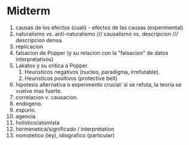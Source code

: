 # Midterm


1. causas de los efectos (cuali) - efectos de las causas (experimental)
2. naturalismo vs. anti-naturalismo /// causalismo vs. descripcion /// descripcion densa.
3. replicacion
4. falsacion de Popper (y su relacion con la "falsacion" de datos interpretativos)
5. Lakatos y su critica a Popper.
    1. Heuristicos negativos (nucleo, paradigma, irrefutable).  
    2. Heuristicos positivos (protective belt)
6. hipotesis alternativa o experimento crucial: si se refuta, la teoria se vuelve mas fuerte.
7. correlacion v. causacion.
8. endogeno.
9. espurio. 
10. agencia 
11. holistico/atomista
12. hermenetica/significado / interpretation  
13. nomotetico (ley), idiografico (particular)


